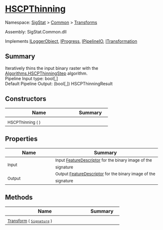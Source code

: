 # [HSCPThinning](./HSCPThinning.md)

Namespace: [SigStat]() > [Common](./../README.md) > [Transforms](./README.md)

Assembly: SigStat.Common.dll

Implements [ILoggerObject](./../ILoggerObject.md), [IProgress](./../Helpers/IProgress.md), [IPipelineIO](./../Pipeline/IPipelineIO.md), [ITransformation](./../ITransformation.md)

## Summary
Iteratively thins the input binary raster with the [Algorithms.HSCPThinningStep](https://github.com/hargitomi97/sigstat/blob/master/docs/md/SigStat/Common/Algorithms/HSCPThinningStep.md) algorithm.  <br>Pipeline Input type: bool[,]<br>Default Pipeline Output: (bool[,]) HSCPThinningResult

## Constructors

| Name | Summary | 
| --- | --- | 
| <sub>HSCPThinning (  )</sub>&nbsp;&nbsp;&nbsp;&nbsp;&nbsp;&nbsp;&nbsp;&nbsp;&nbsp;&nbsp;&nbsp;&nbsp;&nbsp;&nbsp;&nbsp;&nbsp;&nbsp;&nbsp;&nbsp;&nbsp;&nbsp;&nbsp;&nbsp;  | <sub></sub>&nbsp;&nbsp;&nbsp;&nbsp;&nbsp;&nbsp;&nbsp;&nbsp;&nbsp;&nbsp;&nbsp;&nbsp;&nbsp;&nbsp;&nbsp;&nbsp;&nbsp;&nbsp;&nbsp;&nbsp;&nbsp;&nbsp;&nbsp;  | <br>


## Properties

| Name | Summary | 
| --- | --- | 
| <sub>Input</sub>&nbsp;&nbsp;&nbsp;&nbsp;&nbsp;&nbsp;&nbsp;&nbsp;&nbsp;&nbsp;&nbsp;&nbsp;&nbsp;&nbsp;&nbsp;&nbsp;&nbsp;&nbsp;&nbsp;&nbsp;&nbsp;&nbsp;&nbsp;  | <sub>Input [FeatureDescriptor](https://github.com/hargitomi97/sigstat/blob/master/docs/md/SigStat/Common/FeatureDescriptor.md) for the binary image of the signature</sub>&nbsp;&nbsp;&nbsp;&nbsp;&nbsp;&nbsp;&nbsp;&nbsp;&nbsp;&nbsp;&nbsp;&nbsp;&nbsp;&nbsp;&nbsp;&nbsp;&nbsp;&nbsp;&nbsp;&nbsp;&nbsp;&nbsp;&nbsp;  | <br>
| <sub>Output</sub>&nbsp;&nbsp;&nbsp;&nbsp;&nbsp;&nbsp;&nbsp;&nbsp;&nbsp;&nbsp;&nbsp;&nbsp;&nbsp;&nbsp;&nbsp;&nbsp;&nbsp;&nbsp;&nbsp;&nbsp;&nbsp;&nbsp;&nbsp;  | <sub>Output [FeatureDescriptor](https://github.com/hargitomi97/sigstat/blob/master/docs/md/SigStat/Common/FeatureDescriptor.md) for the binary image of the signature</sub>&nbsp;&nbsp;&nbsp;&nbsp;&nbsp;&nbsp;&nbsp;&nbsp;&nbsp;&nbsp;&nbsp;&nbsp;&nbsp;&nbsp;&nbsp;&nbsp;&nbsp;&nbsp;&nbsp;&nbsp;&nbsp;&nbsp;&nbsp;  | <br>


## Methods

| Name | Summary | 
| --- | --- | 
| <sub>[Transform](./Methods/HSCPThinning-100663662.md) ( [`Signature`](./../Signature.md) )</sub>&nbsp;&nbsp;&nbsp;&nbsp;&nbsp;&nbsp;&nbsp;&nbsp;&nbsp;&nbsp;&nbsp;&nbsp;&nbsp;&nbsp;&nbsp;&nbsp;&nbsp;&nbsp;&nbsp;&nbsp;&nbsp;&nbsp;&nbsp;  | <sub></sub>&nbsp;&nbsp;&nbsp;&nbsp;&nbsp;&nbsp;&nbsp;&nbsp;&nbsp;&nbsp;&nbsp;&nbsp;&nbsp;&nbsp;&nbsp;&nbsp;&nbsp;&nbsp;&nbsp;&nbsp;&nbsp;&nbsp;&nbsp;  | <br>


